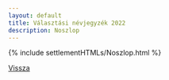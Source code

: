 ```yaml
---
layout: default
title: Választási névjegyzék 2022
description: Noszlop
---
```


{% include settlementHTMLs/Noszlop.html %}

[Vissza](../)